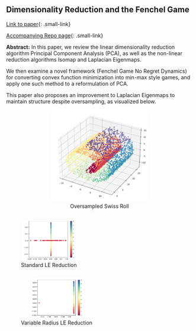 ## Dimensionality Reduction and the Fenchel Game

[Link to paper](../pdf/REU_draft.pdf){: .small-link}

[Accompanying Repo page](/REU_Repo_page){: .small-link}


**Abstract:** In this paper, we review the linear dimensionality reduction algorithm Principal Component Analysis (PCA), as well as the non-linear reduction algorithms Isomap and Laplacian Eigenmaps. 

We then examine a novel framework (Fenchel Game No Regret Dynamics) for converting convex function minimization into min-max style games, and apply one such method to a reformulation of PCA. 

This paper also proposes an improvement to Laplacian Eigenmaps to maintain structure despite oversampling, as visualized below.

<p align="center">
  <figure style="text-align: center;">
    <img src="../images/REU_Media2/SwissRollREUOversampled.png" alt="Alt Text 1" width="260"/>
    <figcaption> Oversampled Swiss Roll </figcaption>
  </figure>

  <figure style="display: inline-block; text-align: center;">
    <img src="../images/REU_Media2/SwissRollREUoversstd.png" alt="Standard LE" width="140"/>
    <figcaption>Standard LE Reduction </figcaption>
  </figure>

  <figure style="display: inline-block; text-align: center;">
    <img src="../images/REU_Media2/SwissRollREUoversvarrad.png" alt="Variable Radius LE" width="140"/>
    <figcaption> Variable Radius LE Reduction</figcaption>
  </figure>
</p>

<!--
### 1. PCA

Principal Component Analysis

```javascript
if (isAwesome){
  return true
}
```

### 2. Laplacian Eigenmaps

### 3. Isomap

<img src="images/dummy_thumbnail.jpg?raw=true"/>

### 4. Provide a basis for further data collection through surveys or experiments

Sed ut perspiciatis unde omnis iste natus error sit voluptatem accusantium doloremque laudantium, totam rem aperiam, eaque ipsa quae ab illo inventore veritatis et quasi architecto beatae vitae dicta sunt explicabo. 

For more details see [GitHub Flavored Markdown](https://guides.github.com/features/mastering-markdown/).
-->

